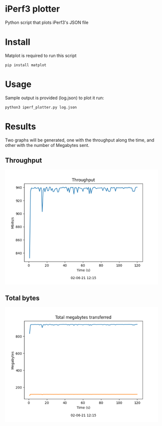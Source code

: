 # iPerf3 plotter
Python script that plots iPerf3's JSON file

# Install
Matplot is required to run this script

```
pip install matplot
```

# Usage
Sample output is provided (log.json) to plot it run:

```
python3 iperf_plotter.py log.json
```

# Results
Two graphs will be generated, one with the throughput along the time, and other with the number of Megabytes sent.

## Throughput
![Throughput](results/log_throughput.png)

## Total bytes
![Total bytes](results/log_total_bytes.png)
